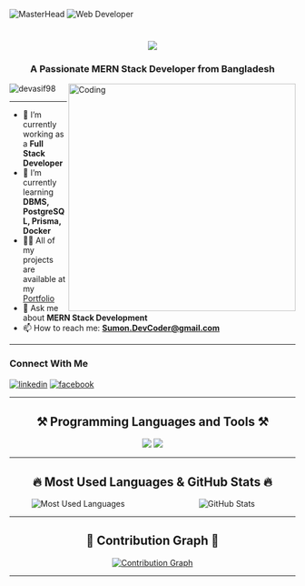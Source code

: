 ![MasterHead](https://jayamwebsolutions.com/img/website.gif)
![Web Developer](https://i.ibb.co.com/MCHvsxP/file.png)

<h1 align="center">
    <img src="https://readme-typing-svg.herokuapp.com/?font=Righteous&size=35&center=true&vCenter=true&width=500&height=70&duration=4000&lines=Hi+There!+👋;+I'm+Mustafizur+Rahman+Sumon!;" />
</h1>

<h3 align="center">A Passionate MERN Stack Developer from Bangladesh</h3>
<img align="right" alt="Coding" width="400" src="https://i.ibb.co.com/4Sjss1H/Sumon-pro.png">

<p align="left"> <img src="https://komarev.com/ghpvc/?username=devasif98&label=Profile%20views&color=0e75b6&style=flat" alt="devasif98" /> </p>

---

- 🔭 I’m currently working as a **Full Stack Developer**  
- 🌱 I’m currently learning **DBMS, PostgreSQL, Prisma, Docker**  
- 👨‍💻 All of my projects are available at my [Portfolio](https://sumon-dev-portfolio-fronted.vercel.app/)  
- 💬 Ask me about **MERN Stack Development**  
- 📫 How to reach me: **Sumon.DevCoder@gmail.com**

---

<h3 align="left">Connect With Me</h3> 
<p align="left">
    <a href="https://www.linkedin.com/in/mustafizur-rahman-sumon-790199290/" target="blank"><img align="center" src="https://img.shields.io/badge/LinkedIn-0077B5?style=for-the-badge&logo=linkedin&logoColor=white" alt="linkedin" /></a>
    <a href="https://www.facebook.com/sumon.devcoder" target="blank"><img align="center" src="https://img.shields.io/badge/Facebook-1877F2?style=for-the-badge&logo=facebook&logoColor=white" alt="facebook" /></a>
</p>

---

<h2 align="center">⚒️ Programming Languages and Tools ⚒️</h2> 
<div align="center">
    <img src="https://skillicons.dev/icons?i=nextjs,tailwind,react,bootstrap,mui,html,css,vscode,github,figma,git" />
    <img src="https://skillicons.dev/icons?i=nodejs,javascript,typescript,express,firebase,mongodb" />
</div>

---

<h2 align="center">🔥 Most Used Languages & GitHub Stats 🔥</h2>
<div align="center" style="display: flex; justify-content: space-around; flex-wrap: wrap;">
    <div style="flex: 1; margin-right: 20px;">
        <img src="https://github-readme-stats.vercel.app/api/top-langs/?username=sumon-devcoder&layout=compact&theme=highcontrast&hide_border=true" alt="Most Used Languages" />
    </div>
    <div style="flex: 1;">
        <img src="https://github-readme-stats.vercel.app/api?username=sumon-devcoder&show_icons=true&theme=highcontrast&hide_border=true" alt="GitHub Stats" />
    </div>
</div>

---

<h2 align="center">📅 Contribution Graph 📅</h2>
<p align="center">
    <a href="https://github.com/sumon-devcoder">
        <img src="https://github-readme-activity-graph.cyclic.app/graph?username=sumon-devcoder&theme=highcontrast&hide_border=true" alt="Contribution Graph" />
    </a>
</p>

---
